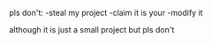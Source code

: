 pls don't:
-steal my project
-claim it is your
-modify it

although it is just a small project but pls don't
